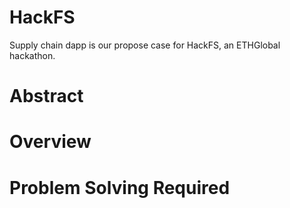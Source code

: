 # HackFS
Supply chain dapp is our propose case for HackFS, an ETHGlobal hackathon.

# Abstract


# Overview 



# Problem Solving Required
